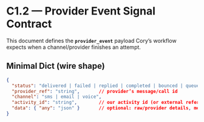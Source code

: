 # C1.2 — Provider Event Signal Contract

This document defines the **`provider_event`** payload Cory’s workflow expects when a channel/provider finishes an attempt.

## Minimal Dict (wire shape)

```json
{
  "status": "delivered | failed | replied | completed | bounced | queued",
  "provider_ref": "string",       // provider’s message/call id
  "channel": "sms | email | voice",
  "activity_id": "string",        // our activity id (or external reference)
  "data": { "any": "json" }       // optional: raw/provider details, metrics
}
